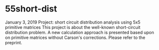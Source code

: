 # 55short-dist
January 3, 2019
Project: short circuit distribution analysis using 5x5 primitive matrices
This project is about the well-known short-circuit distribution problem. 
A new calculation approach is presented based upon on primitive matrices without Carson's corrections. 
Please refer to the preprint.
